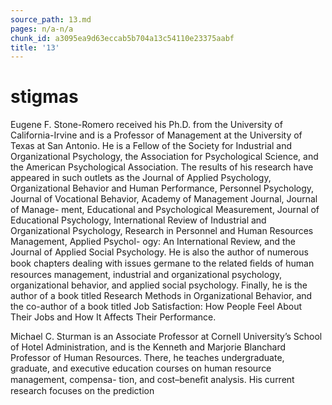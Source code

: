 ```yaml
---
source_path: 13.md
pages: n/a-n/a
chunk_id: a3095ea9d63eccab5b704a13c54110e23375aabf
title: '13'
---
```

# stigmas

Eugene F. Stone-Romero received his Ph.D. from the University of California-Irvine and is a Professor of Management at the University of Texas at San Antonio. He is a Fellow of the Society for Industrial and Organizational Psychology, the Association for Psychological Science, and the American Psychological Association. The results of his research have appeared in such outlets as the Journal of Applied Psychology, Organizational Behavior and Human Performance, Personnel Psychology, Journal of Vocational Behavior, Academy of Management Journal, Journal of Manage- ment, Educational and Psychological Measurement, Journal of Educational Psychology, International Review of Industrial and Organizational Psychology, Research in Personnel and Human Resources Management, Applied Psychol- ogy: An International Review, and the Journal of Applied Social Psychology. He is also the author of numerous book chapters dealing with issues germane to the related ﬁelds of human resources management, industrial and organizational psychology, organizational behavior, and applied social psychology. Finally, he is the author of a book titled Research Methods in Organizational Behavior, and the co-author of a book titled Job Satisfaction: How People Feel About Their Jobs and How It Affects Their Performance.

Michael C. Sturman is an Associate Professor at Cornell University’s School of Hotel Administration, and is the Kenneth and Marjorie Blanchard Professor of Human Resources. There, he teaches undergraduate, graduate, and executive education courses on human resource management, compensa- tion, and cost–beneﬁt analysis. His current research focuses on the prediction
